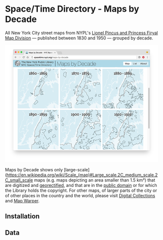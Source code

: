 # Space/Time Directory - Maps by Decade

All New York City street maps from NYPL's [Lionel Pincus and
Princess Firyal Map Division](https://www.nypl.org/about/divisions/map-division) — published between 1830 and 1950 — grouped by decade.

![](images/screenshot.png)

Maps by Decade shows only [large-scale](https://en.wikipedia.org/wiki/Scale_(map)#Large_scale.2C_medium_scale.2C_small_scale maps (e.g. maps depicting an area smaller than <span title='1.5 km² ≈ 0.6 mi²'>1.5 km²</span>) that are digitized and [georectified](http://maps.nypl.org/warper),
and that are in the [public domain](http://publicdomain.nypl.org) or for which the Library holds the copyright.
For other maps, of larger parts of the city or of other places in the country and the world, please visit [Digital Collections](http://digitalcollections.nypl.org/) and [Map Warper](http://maps.nypl.org/).

## Installation

## Data
